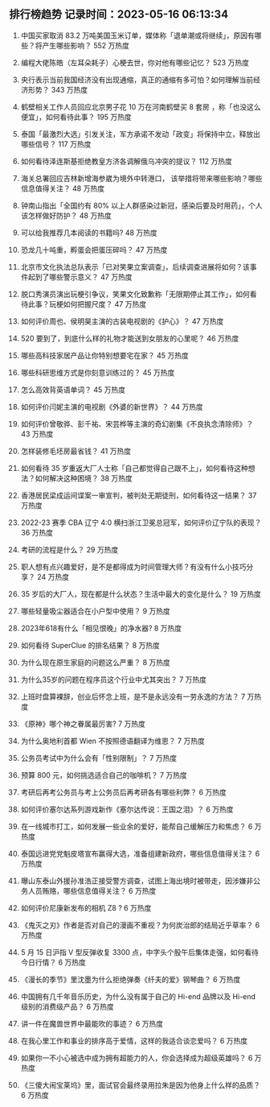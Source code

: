 
## 排行榜趋势 记录时间：2023-05-16 06:13:34
  
  1. 中国买家取消 83.2 万吨美国玉米订单，媒体称「退单潮或将继续」，原因有哪些？将产生哪些影响？ 552 万热度
    
  2. 编程大佬陈皓（左耳朵耗子）心梗去世，你对他有哪些记忆？ 523 万热度
    
  3. 央行表示当前我国经济没有出现通缩，真正的通缩有多可怕？如何理解当前经济形势？ 343 万热度
    
  4. 鹤壁相关工作人员回应北京男子花 10 万在河南鹤壁买 8 套房 ，称「也没这么便宜」，如何看待此事？ 195 万热度
    
  5. 泰国「最激烈大选」引发关注，军方承诺不发动「政变」将保持中立，释放出哪些信号？ 117 万热度
    
  6. 如何看待泽连斯基拒绝教皇方济各调解俄乌冲突的提议？ 112 万热度
    
  7. 海关总署回应吉林新增海参崴为境外中转港口， 该举措将带来哪些影响？哪些信息值得关注？ 48 万热度
    
  8. 钟南山指出「全国约有 80% 以上人群感染过新冠，感染后要及时用药」，个人该怎样做好防护？ 48 万热度
    
  9. 可以给我推荐几本阅读的书籍吗? 48 万热度
    
  10. 恐龙几十吨重，孵蛋会把蛋压碎吗？ 47 万热度
    
  11. 北京市文化执法总队表示「已对笑果立案调查」，后续调查进展将如何？该事件起到了哪些警示意义？ 47 万热度
    
  12. 脱口秀演员演出玩梗引争议，笑果文化致歉称「无限期停止其工作」，如何看待此事？玩梗如何把握尺度？ 47 万热度
    
  13. 如何评价周也、侯明昊主演的古装电视剧的《护心》？ 47 万热度
    
  14. 520 要到了，到底什么样的礼物才能送到女朋友的心里呢？ 46 万热度
    
  15. 哪些高科技家居产品让你特别想要宅在家？ 45 万热度
    
  16. 哪些科研思维方式是你刻意训练过的？ 45 万热度
    
  17. 怎么高效背英语单词？ 45 万热度
    
  18. 如何评价闫妮主演的电视剧《外婆的新世界》？ 44 万热度
    
  19. 如何评价曾敬骅、彭千祐、宋芸桦等主演的奇幻剧集《不良执念清除师》？ 43 万热度
    
  20. 怎样装修毛坯房最省钱？ 41 万热度
    
  21. 如何看待 35 岁重返大厂人士称「自己都觉得自己跟不上」，如何看待这种想法？如何解决这种困境？ 38 万热度
    
  22. 香港居民梁成运间谍案一审宣判，被判处无期徒刑，如何看待这一结果？ 37 万热度
    
  23. 2022-23 赛季 CBA 辽宁 4:0 横扫浙江卫冕总冠军，如何评价辽宁队的表现？ 36 万热度
    
  24. 考研的流程是什么？ 29 万热度
    
  25. 职人想有点兴趣爱好，是不是都得成为时间管理大师？有没有什么小技巧分享？ 24 万热度
    
  26. 35 岁后的大厂人，现在都是什么状态？生活中最大的变化是什么？ 19 万热度
    
  27. 哪些轻量吸尘器适合在小户型中使用？ 9 万热度
    
  28. 2023年618有什么「相见恨晚」的净水器? 8 万热度
    
  29. 如何看待 SuperClue 的排名结果？ 8 万热度
    
  30. 为什么现在原生家庭的问题这么严重？ 8 万热度
    
  31. 为什么35岁的问题在程序员这个行业中尤其突出？ 7 万热度
    
  32. 上班时盘算裸辞，创业后怀念上班，是不是永远没有一劳永逸的方法？ 7 万热度
    
  33. 《原神》哪个神之眷属最厉害? 7 万热度
    
  34. 为什么奥地利首都 Wien 不按照德语翻译为维恩？ 7 万热度
    
  35. 公务员考试中为什么会有「性别限制」？ 7 万热度
    
  36. 预算 800 元，如何挑选适合自己的咖啡机？ 7 万热度
    
  37. 考研后再考公务员与考上公务员后再考研各有哪些利弊？ 6 万热度
    
  38. 如何评价塞尔达系列游戏新作《塞尔达传说：王国之泪》？ 6 万热度
    
  39. 在一线城市打工，如何发展一些业余的爱好，能帮自己缓解压力和焦虑？ 6 万热度
    
  40. 泰国远进党党魁皮塔宣布赢得大选，准备组建新政府，哪些信息值得关注？ 6 万热度
    
  41. 曝山东泰山外援孙准浩正接受警方调查，试图上海出境时被带走，因涉嫌非公务人员贿赂，哪些信息值得关注？ 6 万热度
    
  42. 如何评价尼康新发布的相机 Z8 ? 6 万热度
    
  43. 《鬼灭之刃》作者是否对自己的漫画不重视？为何炭治郎的结局近乎草率？ 6 万热度
    
  44. 5 月 15 日沪指 V 型反弹收复 3300 点，中字头个股午后集体走强，如何看待今日行情？ 6 万热度
    
  45. 《漫长的季节》里沈墨为什么拒绝弹奏《纤夫的爱》钢琴曲？ 6 万热度
    
  46. 中国拥有几千年音乐历史，为什么没有属于自己的 Hi-end 品牌以及 Hi-end 级别的消费级产品？ 6 万热度
    
  47. 讲一件在魔兽世界中最能吹的事迹？ 6 万热度
    
  48. 在我心里工作和事业的排序高于爱情，这样的我适合谈恋爱吗？ 6 万热度
    
  49. 如果你一不小心被选中成为拥有超能力的人，你会选择成为超级英雄吗？ 6 万热度
    
  50. 《三傻大闹宝莱坞》里，面试官会最终录用拉朱是因为他身上什么样的品质？ 6 万热度
    